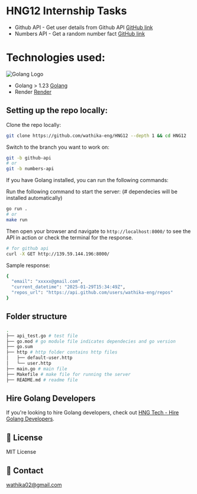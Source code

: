 # HNG12 Internship Tasks
- Github API - Get user details from Github API [GitHub link](https://github.com/wathika-eng/HNG12/tree/github-api)
- Numbers API - Get a random number fact [GitHub link](https://github.com/wathika-eng/HNG12/tree/numbers-api)

# Technologies used:
![Golang Logo](https://upload.wikimedia.org/wikipedia/commons/0/05/Go_Logo_Blue.svg)

- Golang > 1.23 [Golang](https://golang.org/)
- Render [Render](http://render.com)

## Setting up the repo locally:
Clone the repo locally:
```bash
git clone https://github.com/wathika-eng/HNG12 --depth 1 && cd HNG12
```
Switch to the branch you want to work on:
```bash
git -b github-api
# or
git -b numbers-api
```

If you have Golang installed, you can run the following commands:

Run the following command to start the server: (# dependecies will be installed automatically)
```bash
go run .
# or
make run 
```

Then open your browser and navigate to `http://localhost:8000/` to see the API in action or check the terminal for the response.
```bash
# for github api
curl -X GET http://139.59.144.196:8000/
```

Sample response:
```bash
{
  "email": "xxxxx@gmail.com",
  "current_datetime": "2025-01-29T15:34:49Z",
  "repos_url": "https://api.github.com/users/wathika-eng/repos"
}
```

## Folder structure

```bash
.
├── api_test.go # test file
├── go.mod # go module file indicates dependecies and go version
├── go.sum 
├── http # http folder contains http files
│   ├── default-user.http
│   └── user.http
├── main.go # main file
├── Makefile # make file for running the server
├── README.md # readme file
```

## Hire Golang Developers

If you're looking to hire Golang developers, check out [HNG Tech - Hire Golang Developers](https://hng.tech/hire/golang-developers).

## 📝 License
MIT License

## 📢 Contact
wathika02@gmail.com

